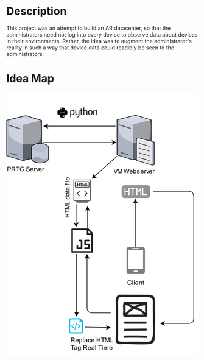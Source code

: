 # Description
This project was an attempt to build an AR datacenter, so that the administrators need not log into every device to observe data about devices in their environments. Rather, the idea was to augment the administrator's reality in such a way that device data could readibly be seen to the administrators. 

# Idea Map
<img src="https://github.com/cj667113/AR_Datacenter/blob/master/Photos/AR_Setup.jpg">

